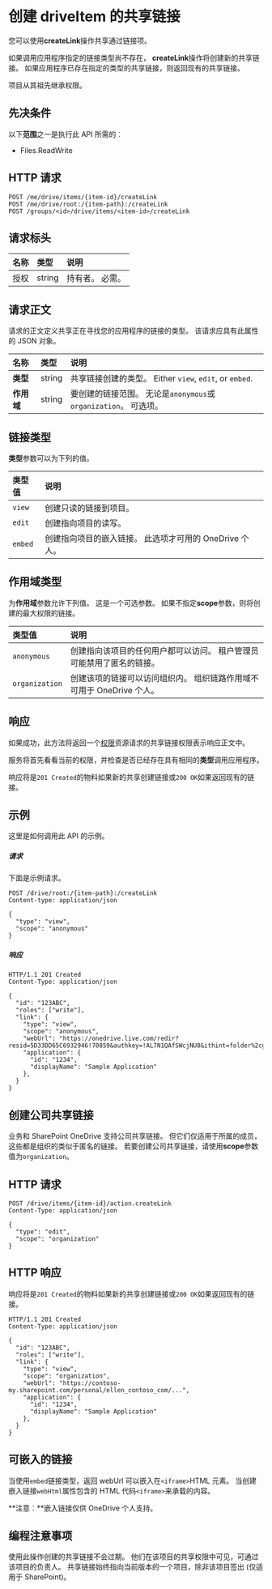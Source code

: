 # <a name="create-a-sharing-link-for-a-driveitem"></a>创建 driveItem 的共享链接

您可以使用**createLink**操作共享通过链接项。

如果调用应用程序指定的链接类型尚不存在， **createLink**操作将创建新的共享链接。 如果应用程序已存在指定的类型的共享链接，则返回现有的共享链接。

项目从其祖先继承权限。

## <a name="prerequisites"></a>先决条件
以下**范围**之一是执行此 API 所需的︰

  * Files.ReadWrite

## <a name="http-request"></a>HTTP 请求
<!-- { "blockType": "ignored" } -->
```http
POST /me/drive/items/{item-id}/createLink
POST /me/drive/root:/{item-path}:/createLink
POST /groups/<id>/drive/items/<item-id>/createLink
```

## <a name="request-headers"></a>请求标头

| 名称          | 类型   | 说明               |
|:--------------|:-------|:--------------------------|
| 授权 | string | 持有者<token>。 必需。 |


## <a name="request-body"></a>请求正文
请求的正文定义共享正在寻找您的应用程序的链接的类型。 该请求应具有此属性的 JSON 对象。

| 名称   | 类型   | 说明                                                          |
|:-------|:-------|:---------------------------------------------------------------------|
| **类型** | string | 共享链接创建的类型。 Either `view`, `edit`, or `embed`. |
| **作用域** | string | 要创建的链接范围。 无论是`anonymous`或`organization`。 可选项。 |

## <a name="link-types"></a>链接类型
**类型**参数可以为下列的值。

| 类型值 | 说明                                                                                  |
|:-----------|:---------------------------------------------------------------------------------------------|
| `view`     | 创建只读的链接到项目。                                                        |
| `edit`     | 创建指向项目的读写。                                                       |
| `embed`    | 创建指向项目的嵌入链接。 此选项才可用的 OneDrive 个人。 |

## <a name="scope-types"></a>作用域类型
为**作用域**参数允许下列值。 这是一个可选参数。 如果不指定**scope**参数，则将创建的最大权限的链接。

| 类型值     | 说明                                                                                                                   |
|:---------------|:------------------------------------------------------------------------------------------------------------------------------|
| `anonymous`    | 创建指向该项目的任何用户都可以访问。 租户管理员可能禁用了匿名的链接。                 |
| `organization` | 创建该项的链接可以访问组织内。 组织链路作用域不可用于 OneDrive 个人。 |

## <a name="response"></a>响应

如果成功，此方法将返回一个[权限](../resources/permission.md)资源请求的共享链接权限表示响应正文中。

服务将首先看看当前的权限，并检查是否已经存在具有相同的**类型**调用应用程序。

响应将是`201 Created`的物料如果新的共享创建链接或`200 OK`如果返回现有的链接。

## <a name="example"></a>示例
这里是如何调用此 API 的示例。

##### <a name="request"></a>请求
下面是示例请求。

<!-- {
  "blockType": "request",
  "name": "item_createlink"
}-->
```http
POST /drive/root:/{item-path}:/createLink
Content-type: application/json

{
  "type": "view",
  "scope": "anonymous"
}
```

##### <a name="response"></a>响应

<!-- { "blockType": "response", "@odata.type": "microsoft.graph.permission" } -->
```http
HTTP/1.1 201 Created
Content-Type: application/json

{
  "id": "123ABC",
  "roles": ["write"],
  "link": {
    "type": "view",
    "scope": "anonymous",
    "webUrl": "https://onedrive.live.com/redir?resid=5D33DD65C6932946!70859&authkey=!AL7N1QAfSWcjNU8&ithint=folder%2cgif",
    "application": {
      "id": "1234",
      "displayName": "Sample Application"
    },
  }
}
```

## <a name="creating-company-sharable-links"></a>创建公司共享链接

业务和 SharePoint OneDrive 支持公司共享链接。 但它们仅适用于所属的成员，这些都是组织的类似于匿名的链接。 若要创建公司共享链接，请使用**scope**参数值为`organization`。

## <a name="http-request"></a>HTTP 请求

<!-- { "blockType": "request", "name": "create-link-scoped", "scopes": "files.readwrite service.sharepoint" } -->
```
POST /drive/items/{item-id}/action.createLink
Content-Type: application/json

{
  "type": "edit",
  "scope": "organization"
}
```

## <a name="http-response"></a>HTTP 响应

响应将是`201 Created`的物料如果新的共享创建链接或`200 OK`如果返回现有的链接。

<!-- { "blockType": "response", "@odata.type": "microsoft.graph.permission" } -->
```http
HTTP/1.1 201 Created
Content-Type: application/json

{
  "id": "123ABC",
  "roles": ["write"],
  "link": {
    "type": "view",
    "scope": "organization",
    "webUrl": "https://contoso-my.sharepoint.com/personal/ellen_contoso_com/...",
    "application": {
      "id": "1234",
      "displayName": "Sample Application"
    },
  }
}
```

## <a name="embeddable-links"></a>可嵌入的链接

当使用`embed`链接类型，返回 webUrl 可以嵌入在`<iframe>`HTML 元素。 当创建嵌入链接`webHtml`属性包含的 HTML 代码`<iframe>`来承载的内容。

**注意︰**嵌入链接仅供 OneDrive 个人支持。

## <a name="programming-notes"></a>编程注意事项

使用此操作创建的共享链接不会过期。 他们在该项目的共享权限中可见，可通过该项目的负责人。
共享链接始终指向当前版本的一个项目，除非该项目签出 (仅适用于 SharePoint)。

<!-- uuid: 8fcb5dbc-d5aa-4681-8e31-b001d5168d79
2015-10-25 14:57:30 UTC -->
<!-- {
  "type": "#page.annotation",
  "description": "item: createLink",
  "keywords": "",
  "section": "documentation",
  "tocPath": "OneDrive/Item/Create sharing link"
} -->
